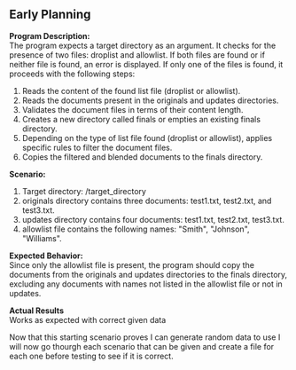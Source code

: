 ## Early Planning

**Program Description:**
<br>The program expects a target directory as an argument. It checks for the presence of two files: droplist and allowlist. If both files are found or if neither file is found, an error is displayed. If only one of the files is found, it proceeds with the following steps:

1. Reads the content of the found list file (droplist or allowlist).
2. Reads the documents present in the originals and updates directories.
3. Validates the document files in terms of their content length.
4. Creates a new directory called finals or empties an existing finals directory.
5. Depending on the type of list file found (droplist or allowlist), applies specific rules to filter the document files.
6. Copies the filtered and blended documents to the finals directory.

**Scenario:**

1. Target directory: /target_directory
2. originals directory contains three documents: test1.txt, test2.txt, and test3.txt.
3. updates directory contains four documents: test1.txt, test2.txt, test3.txt.
4. allowlist file contains the following names: "Smith", "Johnson", "Williams".

**Expected Behavior:**
<br>Since only the allowlist file is present, the program should copy the documents from the originals and updates directories to the finals directory, excluding any documents with names not listed in the allowlist file or not in updates.

**Actual Results**
<br>Works as expected with correct given data

Now that this starting scenario proves I can generate random data to use I will now go thourgh each scenario that can be given and create a file for each one before testing to see if it is correct.
